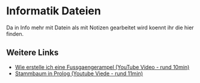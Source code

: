 # Informatik Dateien

Da in Info mehr mit Datein als mit Notizen gearbeitet wird koennt ihr die hier finden.

## Weitere Links
- [Wie erstelle ich eine Fussgaengerampel (YouTube Video - rund 10min)](https://youtu.be/GXHAhFCXl6E)
- [Stammbaum in Prolog (Youtube Viede - rund 11min)](https://youtu.be/uIXhbO3wonc)
